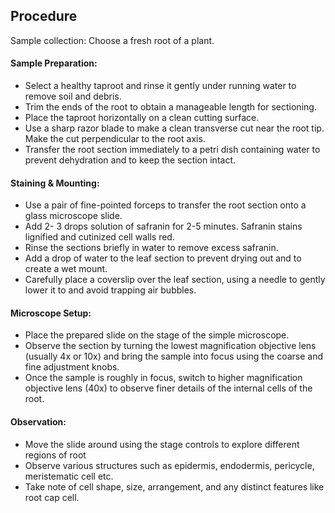 ## Procedure

Sample collection: Choose a fresh root of a plant.

#### Sample Preparation: 
- Select a healthy taproot and rinse it gently under running water to remove soil and debris.
- Trim the ends of the root to obtain a manageable length for sectioning.
- Place the taproot horizontally on a clean cutting surface.
- Use a sharp razor blade to make a clean transverse cut near the root tip. Make the cut perpendicular to the root axis.
- Transfer the root section immediately to a petri dish containing water to prevent dehydration and to keep the section intact.

#### Staining & Mounting:
- Use a pair of fine-pointed forceps to transfer the root section onto a glass microscope slide.
- Add 2- 3 drops solution of safranin for 2-5 minutes. Safranin stains lignified and cutinized cell walls red.
- Rinse the sections briefly in water to remove excess safranin.
- Add a drop of water to the leaf section to prevent drying out and to create a wet mount.
- Carefully place a coverslip over the leaf section, using a needle to gently lower it to and avoid trapping air bubbles.


#### Microscope Setup:
- Place the prepared slide on the stage of the simple microscope.
- Observe the section by turning the lowest magnification objective lens (usually 4x or 10x) and bring the sample into focus using the coarse and fine adjustment knobs.
- Once the sample is roughly in focus, switch to higher magnification objective lens (40x) to observe finer details of the internal cells of the root.


#### Observation: 
- Move the slide around using the stage controls to explore different regions of root 
- Observe various structures such as epidermis, endodermis, pericycle, meristematic cell etc.
- Take note of cell shape, size, arrangement, and any distinct features like root cap cell.
